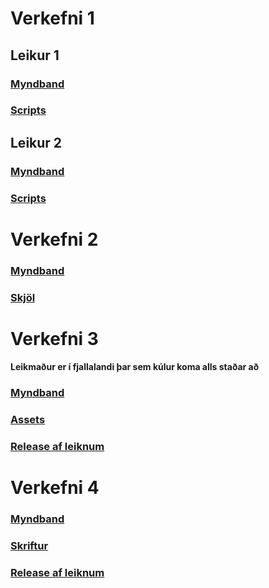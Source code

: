 # Verkefni 1

## Leikur 1
### [Myndband](https://www.youtube.com/watch?v=Zkgcusc8ED4)
### [Scripts](https://github.com/hedinn1/Leikjaforritun1/tree/main/Verkefni1a%20Scripts)

## Leikur 2
### [Myndband](https://youtu.be/TlSODX9HWnU)
### [Scripts](https://github.com/hedinn1/Leikjaforritun1/tree/main/Verkefni1b%20Scripts)

# Verkefni 2

### [Myndband](https://www.youtube.com/watch?v=Q72WvuWAets)
### [Skjöl](https://github.com/hedinn1/Leikjaforritun1/tree/main/Verkefni2)

# Verkefni 3

#### Leikmaður er í fjallalandi þar sem kúlur koma alls staðar að
### [Myndband](https://www.youtube.com/watch?v=28kaxbJD368)
### [Assets](https://github.com/hedinn1/Leikjaforritun1/tree/main/Assets)
### [Release af leiknum](https://github.com/hedinn1/Leikjaforritun1/blob/main/Assets/verkefni3.exe)

# Verkefni 4

### [Myndband](https://www.youtube.com/watch?v=I1UTS2CG2PQ)
### [Skriftur](https://github.com/hedinn1/Leikjaforritun1/tree/main/Verkefni4/scripts)
### [Release af leiknum](https://github.com/hedinn1/Leikjaforritun1/blob/main/Verkefni4/verke4.exe)



